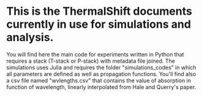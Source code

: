 # This is the ThermalShift documents currently in use for simulations and analysis.

You will find here the main code for experiments written in Python that requires a stack (T-stack or P-stack) with metadata file joined.
The simulations uses Julia and requires the folder "simulations_codes" in which all parameters are defined as well as propagation functions.
You'll find also a csv file named "wvlengths.csv" that contains the value of absorption in function of wavelength, linearly interpolated from Hale and Querry's paper.
